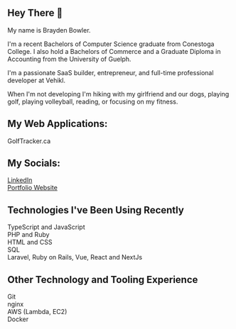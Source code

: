 ## Hey There 👋

My name is Brayden Bowler. 

I'm a recent Bachelors of Computer Science graduate from Conestoga College. I also hold a Bachelors of Commerce and a Graduate Diploma in Accounting from the University of Guelph.

I'm a passionate SaaS builder, entrepreneur, and full-time professional developer at Vehikl. 

When I'm not developing I'm hiking with my girlfriend and our dogs, playing golf, playing volleyball, reading, or focusing on my fitness. 

## My Web Applications:
GolfTracker.ca

## My Socials:
[LinkedIn](https://www.linkedin.com/in/brayden-bowler/)
<br> [Portfolio Website](https://www.8bitsmakeabray.ca)

## Technologies I've Been Using Recently
TypeScript and JavaScript
<br> PHP and Ruby
<br> HTML and CSS
<br> SQL
<br> Laravel, Ruby on Rails, Vue, React and NextJs

## Other Technology and Tooling Experience
Git
<br> nginx
<br> AWS (Lambda, EC2)
<br> Docker

